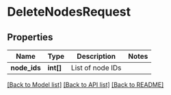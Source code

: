 # DeleteNodesRequest

## Properties
Name | Type | Description | Notes
------------ | ------------- | ------------- | -------------
**node_ids** | **int[]** | List of node IDs | 

[[Back to Model list]](../README.md#documentation-for-models) [[Back to API list]](../README.md#documentation-for-api-endpoints) [[Back to README]](../README.md)



